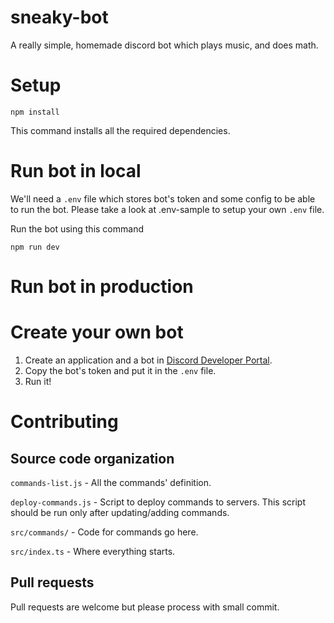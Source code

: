 # sneaky-bot

A really simple, homemade discord bot which plays music, and does math.

# Setup
```
npm install
```
This command installs all the required dependencies.

# Run bot in local

We'll need a `.env` file which stores bot's token and some config to be able to run the bot.
Please take a look at .env-sample to setup your own `.env` file.

Run the bot using this command
```
npm run dev
```

# Run bot in production

# Create your own bot

1. Create an application and a bot in [Discord Developer Portal](https://discord.com/developers/applications).
2. Copy the bot's token and put it in the `.env` file.
3. Run it!

# Contributing

## Source code organization

`commands-list.js` - All the commands' definition.

`deploy-commands.js` - Script to deploy commands to servers. This script should be run only after updating/adding commands.

`src/commands/` - Code for commands go here.

`src/index.ts` - Where everything starts.

## Pull requests

Pull requests are welcome but please process with small commit.